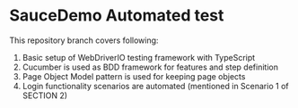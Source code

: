 # SauceDemo Automated test
This repository branch covers following:
1. Basic setup of WebDriverIO testing framework with TypeScript
2. Cucumber is used as BDD framework for features and step definition
3. Page Object Model pattern is used for keeping page objects
4. Login functionality scenarios are automated (mentioned in Scenario 1 of SECTION 2)
